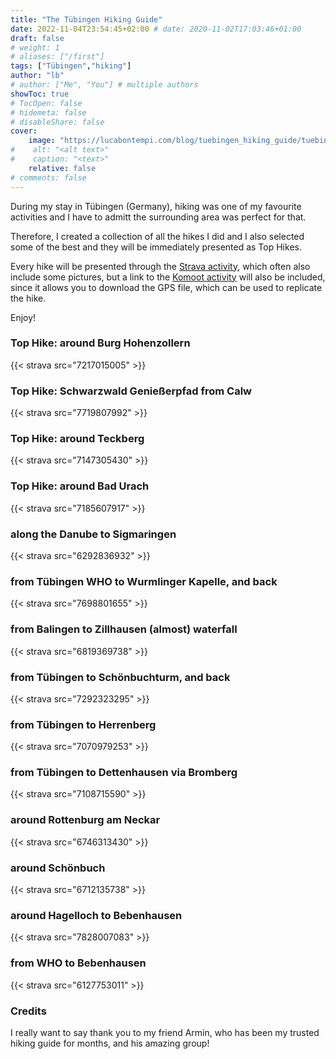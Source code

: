 ```yaml
---
title: "The Tübingen Hiking Guide"
date: 2022-11-04T23:54:45+02:00 # date: 2020-11-02T17:03:46+01:00
draft: false
# weight: 1
# aliases: ["/first"]
tags: ["Tübingen","hiking"]
author: "lb"
# author: ["Me", "You"] # multiple authors
showToc: true
# TocOpen: false
# hidemeta: false
# disableShare: false
cover:
    image: "https://lucabontempi.com/blog/tuebingen_hiking_guide/tuebingen_hiking_guide_1.JPG"
#    alt: "<alt text>"
#    caption: "<text>"
    relative: false
# comments: false
---
```

During my stay in Tübingen (Germany), hiking was one of my favourite activities and I have to admitt the surrounding area was perfect for that.

Therefore, I created a collection of all the hikes I did and I also selected some of the best and they will be immediately presented as Top Hikes. 

Every hike will be presented through the [Strava activity](https://www.strava.com/athletes/4403103), which often also include some pictures, but a link to the [Komoot activity](https://www.komoot.it/user/2218098976141) will also be included, since it allows you to download the GPS file, which can be used to replicate the hike.

Enjoy!

### Top Hike: around Burg Hohenzollern

{{< strava src="7217015005" >}}

### Top Hike: Schwarzwald Genießerpfad from Calw

{{< strava src="7719807992" >}}

### Top Hike: around Teckberg

{{< strava src="7147305430" >}}

### Top Hike: around Bad Urach

{{< strava src="7185607917" >}}

### along the Danube to Sigmaringen

{{< strava src="6292836932" >}}

### from Tübingen WHO to Wurmlinger Kapelle, and back

{{< strava src="7698801655" >}}

### from Balingen to Zillhausen (almost) waterfall

{{< strava src="6819369738" >}}

### from Tübingen to Schönbuchturm, and back

{{< strava src="7292323295" >}}

### from Tübingen to Herrenberg

{{< strava src="7070979253" >}}

### from Tübingen to Dettenhausen via Bromberg

{{< strava src="7108715590" >}}

### around Rottenburg am Neckar

{{< strava src="6746313430" >}}

### around Schönbuch

{{< strava src="6712135738" >}}

### around Hagelloch to Bebenhausen

{{< strava src="7828007083" >}}

### from WHO to Bebenhausen 

{{< strava src="6127753011" >}}


### Credits

I really want to say thank you to my friend Armin, who has been my trusted hiking guide for months, and his amazing group!
